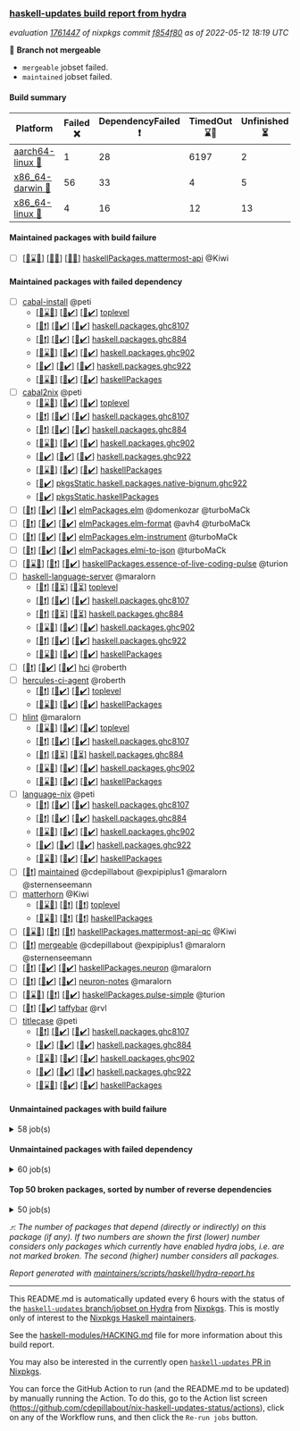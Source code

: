 ### [haskell-updates build report from hydra](https://hydra.nixos.org/jobset/nixpkgs/haskell-updates)
*evaluation [1761447](https://hydra.nixos.org/eval/1761447) of nixpkgs commit [f854f80](https://github.com/NixOS/nixpkgs/commits/f854f80bc7c2d28a18a85c27da0d973a920e40fd) as of 2022-05-12 18:19 UTC*

:red_circle: **Branch not mergeable**
  * `mergeable` jobset failed.
  * `maintained` jobset failed.

#### Build summary

 | Platform | Failed :x: | DependencyFailed :heavy_exclamation_mark: | TimedOut :hourglass::no_entry_sign: | Unfinished :hourglass_flowing_sand: | Success :heavy_check_mark: | 
 | --- | --- | --- | --- | --- | --- | 
 | [aarch64-linux :iphone:](https://hydra.nixos.org/eval/1761447?filter=.aarch64-linux) | 1 | 28 | 6197 | 2 | 73 | 
 | [x86_64-darwin :apple:](https://hydra.nixos.org/eval/1761447?filter=.x86_64-darwin) | 56 | 33 | 4 | 5 | 6128 | 
 | [x86_64-linux :penguin:](https://hydra.nixos.org/eval/1761447?filter=.x86_64-linux) | 4 | 16 | 12 | 13 | 6269 | 
#### Maintained packages with build failure
- [ ] [[:iphone::hourglass::no_entry_sign:]](https://hydra.nixos.org/build/176338154) [[:apple::x:]](https://hydra.nixos.org/build/176332888) [[:penguin::x:]](https://hydra.nixos.org/build/176332637) [haskellPackages.mattermost-api](https://hydra.nixos.org/eval/1761447?filter=haskellPackages.mattermost-api) @Kiwi
#### Maintained packages with failed dependency
- [ ] [cabal-install](https://hydra.nixos.org/eval/1761447?filter=cabal-install) @peti
  - [[:iphone::hourglass::no_entry_sign:]](https://hydra.nixos.org/build/176339320) [[:apple::heavy_check_mark:]](https://hydra.nixos.org/build/176336361) [[:penguin::heavy_check_mark:]](https://hydra.nixos.org/build/176337876) [toplevel](https://hydra.nixos.org/eval/1761447?filter=cabal-install)
  - [[:iphone::heavy_exclamation_mark:]](https://hydra.nixos.org/build/176347679) [[:apple::heavy_check_mark:]](https://hydra.nixos.org/build/176345673) [[:penguin::heavy_check_mark:]](https://hydra.nixos.org/build/176337904) [haskell.packages.ghc8107](https://hydra.nixos.org/eval/1761447?filter=haskell.packages.ghc8107.cabal-install)
  - [[:iphone::heavy_exclamation_mark:]](https://hydra.nixos.org/build/176464763) [[:apple::heavy_check_mark:]](https://hydra.nixos.org/build/176464796) [[:penguin::heavy_check_mark:]](https://hydra.nixos.org/build/176464754) [haskell.packages.ghc884](https://hydra.nixos.org/eval/1761447?filter=haskell.packages.ghc884.cabal-install)
  - [[:iphone::hourglass::no_entry_sign:]](https://hydra.nixos.org/build/176343765) [[:apple::heavy_check_mark:]](https://hydra.nixos.org/build/176345590) [[:penguin::heavy_check_mark:]](https://hydra.nixos.org/build/176347631) [haskell.packages.ghc902](https://hydra.nixos.org/eval/1761447?filter=haskell.packages.ghc902.cabal-install)
  - [[:iphone::heavy_check_mark:]](https://hydra.nixos.org/build/176345249) [[:apple::heavy_check_mark:]](https://hydra.nixos.org/build/176347023) [[:penguin::heavy_check_mark:]](https://hydra.nixos.org/build/176341914) [haskell.packages.ghc922](https://hydra.nixos.org/eval/1761447?filter=haskell.packages.ghc922.cabal-install)
  - [[:iphone::hourglass::no_entry_sign:]](https://hydra.nixos.org/build/176341809) [[:apple::heavy_check_mark:]](https://hydra.nixos.org/build/176335090) [[:penguin::heavy_check_mark:]](https://hydra.nixos.org/build/176348292) [haskellPackages](https://hydra.nixos.org/eval/1761447?filter=haskellPackages.cabal-install)
- [ ] [cabal2nix](https://hydra.nixos.org/eval/1761447?filter=cabal2nix) @peti
  - [[:iphone::hourglass::no_entry_sign:]](https://hydra.nixos.org/build/176338995) [[:apple::heavy_check_mark:]](https://hydra.nixos.org/build/176338620) [[:penguin::heavy_check_mark:]](https://hydra.nixos.org/build/176344414) [toplevel](https://hydra.nixos.org/eval/1761447?filter=cabal2nix)
  - [[:iphone::heavy_exclamation_mark:]](https://hydra.nixos.org/build/176330312) [[:apple::heavy_check_mark:]](https://hydra.nixos.org/build/176338728) [[:penguin::heavy_check_mark:]](https://hydra.nixos.org/build/176337600) [haskell.packages.ghc8107](https://hydra.nixos.org/eval/1761447?filter=haskell.packages.ghc8107.cabal2nix)
  - [[:iphone::heavy_exclamation_mark:]](https://hydra.nixos.org/build/176464751) [[:apple::heavy_check_mark:]](https://hydra.nixos.org/build/176464766) [[:penguin::heavy_check_mark:]](https://hydra.nixos.org/build/176464771) [haskell.packages.ghc884](https://hydra.nixos.org/eval/1761447?filter=haskell.packages.ghc884.cabal2nix)
  - [[:iphone::hourglass::no_entry_sign:]](https://hydra.nixos.org/build/176342820) [[:apple::heavy_check_mark:]](https://hydra.nixos.org/build/176348039) [[:penguin::heavy_check_mark:]](https://hydra.nixos.org/build/176346966) [haskell.packages.ghc902](https://hydra.nixos.org/eval/1761447?filter=haskell.packages.ghc902.cabal2nix)
  - [[:iphone::heavy_check_mark:]](https://hydra.nixos.org/build/176338584) [[:apple::heavy_check_mark:]](https://hydra.nixos.org/build/176343542) [[:penguin::heavy_check_mark:]](https://hydra.nixos.org/build/176330387) [haskell.packages.ghc922](https://hydra.nixos.org/eval/1761447?filter=haskell.packages.ghc922.cabal2nix)
  - [[:iphone::hourglass::no_entry_sign:]](https://hydra.nixos.org/build/176334283) [[:apple::heavy_check_mark:]](https://hydra.nixos.org/build/176337792) [[:penguin::heavy_check_mark:]](https://hydra.nixos.org/build/176344569) [haskellPackages](https://hydra.nixos.org/eval/1761447?filter=haskellPackages.cabal2nix)
  -   [[:penguin::heavy_check_mark:]](https://hydra.nixos.org/build/176345092) [pkgsStatic.haskell.packages.native-bignum.ghc922](https://hydra.nixos.org/eval/1761447?filter=pkgsStatic.haskell.packages.native-bignum.ghc922.cabal2nix)
  -   [[:penguin::heavy_check_mark:]](https://hydra.nixos.org/build/176331153) [pkgsStatic.haskellPackages](https://hydra.nixos.org/eval/1761447?filter=pkgsStatic.haskellPackages.cabal2nix)
- [ ] [[:iphone::heavy_exclamation_mark:]](https://hydra.nixos.org/build/176330483) [[:apple::heavy_check_mark:]](https://hydra.nixos.org/build/176343202) [[:penguin::heavy_check_mark:]](https://hydra.nixos.org/build/176337405) [elmPackages.elm](https://hydra.nixos.org/eval/1761447?filter=elmPackages.elm) @domenkozar @turboMaCk
- [ ] [[:iphone::heavy_exclamation_mark:]](https://hydra.nixos.org/build/176336785) [[:apple::heavy_check_mark:]](https://hydra.nixos.org/build/176338992) [[:penguin::heavy_check_mark:]](https://hydra.nixos.org/build/176330568) [elmPackages.elm-format](https://hydra.nixos.org/eval/1761447?filter=elmPackages.elm-format) @avh4 @turboMaCk
- [ ] [[:iphone::heavy_exclamation_mark:]](https://hydra.nixos.org/build/176336358) [[:apple::heavy_check_mark:]](https://hydra.nixos.org/build/176334990) [[:penguin::heavy_check_mark:]](https://hydra.nixos.org/build/176347661) [elmPackages.elm-instrument](https://hydra.nixos.org/eval/1761447?filter=elmPackages.elm-instrument) @turboMaCk
- [ ] [[:iphone::heavy_exclamation_mark:]](https://hydra.nixos.org/build/176345690) [[:apple::heavy_check_mark:]](https://hydra.nixos.org/build/176337503) [[:penguin::heavy_check_mark:]](https://hydra.nixos.org/build/176332330) [elmPackages.elmi-to-json](https://hydra.nixos.org/eval/1761447?filter=elmPackages.elmi-to-json) @turboMaCk
- [ ] [[:iphone::hourglass::no_entry_sign:]](https://hydra.nixos.org/build/176346186) [[:apple::heavy_exclamation_mark:]](https://hydra.nixos.org/build/176341577) [[:penguin::heavy_check_mark:]](https://hydra.nixos.org/build/176338688) [haskellPackages.essence-of-live-coding-pulse](https://hydra.nixos.org/eval/1761447?filter=haskellPackages.essence-of-live-coding-pulse) @turion
- [ ] [haskell-language-server](https://hydra.nixos.org/eval/1761447?filter=haskell-language-server) @maralorn
  - [[:iphone::heavy_exclamation_mark:]](https://hydra.nixos.org/build/176464768) [[:apple::hourglass_flowing_sand:]](https://hydra.nixos.org/build/176464773) [[:penguin::hourglass_flowing_sand:]](https://hydra.nixos.org/build/176464784) [toplevel](https://hydra.nixos.org/eval/1761447?filter=haskell-language-server)
  - [[:iphone::heavy_exclamation_mark:]](https://hydra.nixos.org/build/176331885) [[:apple::heavy_check_mark:]](https://hydra.nixos.org/build/176330771) [[:penguin::heavy_check_mark:]](https://hydra.nixos.org/build/176338426) [haskell.packages.ghc8107](https://hydra.nixos.org/eval/1761447?filter=haskell.packages.ghc8107.haskell-language-server)
  - [[:iphone::heavy_exclamation_mark:]](https://hydra.nixos.org/build/176464790) [[:apple::hourglass_flowing_sand:]](https://hydra.nixos.org/build/176464792) [[:penguin::hourglass_flowing_sand:]](https://hydra.nixos.org/build/176464779) [haskell.packages.ghc884](https://hydra.nixos.org/eval/1761447?filter=haskell.packages.ghc884.haskell-language-server)
  - [[:iphone::hourglass::no_entry_sign:]](https://hydra.nixos.org/build/176344964) [[:apple::heavy_check_mark:]](https://hydra.nixos.org/build/176340047) [[:penguin::heavy_check_mark:]](https://hydra.nixos.org/build/176348523) [haskell.packages.ghc902](https://hydra.nixos.org/eval/1761447?filter=haskell.packages.ghc902.haskell-language-server)
  - [[:iphone::heavy_exclamation_mark:]](https://hydra.nixos.org/build/176342013) [[:apple::heavy_check_mark:]](https://hydra.nixos.org/build/176333124) [[:penguin::heavy_check_mark:]](https://hydra.nixos.org/build/176343063) [haskell.packages.ghc922](https://hydra.nixos.org/eval/1761447?filter=haskell.packages.ghc922.haskell-language-server)
  - [[:iphone::hourglass::no_entry_sign:]](https://hydra.nixos.org/build/176336932) [[:apple::heavy_check_mark:]](https://hydra.nixos.org/build/176335485) [[:penguin::heavy_check_mark:]](https://hydra.nixos.org/build/176345039) [haskellPackages](https://hydra.nixos.org/eval/1761447?filter=haskellPackages.haskell-language-server)
- [ ] [[:iphone::heavy_exclamation_mark:]](https://hydra.nixos.org/build/176464765) [[:apple::heavy_check_mark:]](https://hydra.nixos.org/build/176330910) [[:penguin::heavy_check_mark:]](https://hydra.nixos.org/build/176464769) [hci](https://hydra.nixos.org/eval/1761447?filter=hci) @roberth
- [ ] [hercules-ci-agent](https://hydra.nixos.org/eval/1761447?filter=hercules-ci-agent) @roberth
  - [[:iphone::heavy_exclamation_mark:]](https://hydra.nixos.org/build/176464788) [[:apple::heavy_check_mark:]](https://hydra.nixos.org/build/176347173) [[:penguin::heavy_check_mark:]](https://hydra.nixos.org/build/176464749) [toplevel](https://hydra.nixos.org/eval/1761447?filter=hercules-ci-agent)
  - [[:iphone::hourglass::no_entry_sign:]](https://hydra.nixos.org/build/176346890) [[:apple::heavy_check_mark:]](https://hydra.nixos.org/build/176330275) [[:penguin::heavy_check_mark:]](https://hydra.nixos.org/build/176344509) [haskellPackages](https://hydra.nixos.org/eval/1761447?filter=haskellPackages.hercules-ci-agent)
- [ ] [hlint](https://hydra.nixos.org/eval/1761447?filter=hlint) @maralorn
  - [[:iphone::hourglass::no_entry_sign:]](https://hydra.nixos.org/build/176343562) [[:apple::heavy_check_mark:]](https://hydra.nixos.org/build/176337300) [[:penguin::heavy_check_mark:]](https://hydra.nixos.org/build/176339704) [toplevel](https://hydra.nixos.org/eval/1761447?filter=hlint)
  - [[:iphone::heavy_exclamation_mark:]](https://hydra.nixos.org/build/176332128) [[:apple::heavy_check_mark:]](https://hydra.nixos.org/build/176342399) [[:penguin::heavy_check_mark:]](https://hydra.nixos.org/build/176334206) [haskell.packages.ghc8107](https://hydra.nixos.org/eval/1761447?filter=haskell.packages.ghc8107.hlint)
  - [[:iphone::heavy_exclamation_mark:]](https://hydra.nixos.org/build/176464756) [[:apple::hourglass_flowing_sand:]](https://hydra.nixos.org/build/176464778) [[:penguin::hourglass_flowing_sand:]](https://hydra.nixos.org/build/176464759) [haskell.packages.ghc884](https://hydra.nixos.org/eval/1761447?filter=haskell.packages.ghc884.hlint)
  - [[:iphone::hourglass::no_entry_sign:]](https://hydra.nixos.org/build/176348404) [[:apple::heavy_check_mark:]](https://hydra.nixos.org/build/176335082) [[:penguin::heavy_check_mark:]](https://hydra.nixos.org/build/176343521) [haskell.packages.ghc902](https://hydra.nixos.org/eval/1761447?filter=haskell.packages.ghc902.hlint)
  - [[:iphone::hourglass::no_entry_sign:]](https://hydra.nixos.org/build/176336590) [[:apple::heavy_check_mark:]](https://hydra.nixos.org/build/176339816) [[:penguin::heavy_check_mark:]](https://hydra.nixos.org/build/176338609) [haskellPackages](https://hydra.nixos.org/eval/1761447?filter=haskellPackages.hlint)
- [ ] [language-nix](https://hydra.nixos.org/eval/1761447?filter=language-nix) @peti
  - [[:iphone::heavy_exclamation_mark:]](https://hydra.nixos.org/build/176347237) [[:apple::heavy_check_mark:]](https://hydra.nixos.org/build/176333372) [[:penguin::heavy_check_mark:]](https://hydra.nixos.org/build/176341262) [haskell.packages.ghc8107](https://hydra.nixos.org/eval/1761447?filter=haskell.packages.ghc8107.language-nix)
  - [[:iphone::heavy_exclamation_mark:]](https://hydra.nixos.org/build/176464799) [[:apple::heavy_check_mark:]](https://hydra.nixos.org/build/176464744) [[:penguin::heavy_check_mark:]](https://hydra.nixos.org/build/176464752) [haskell.packages.ghc884](https://hydra.nixos.org/eval/1761447?filter=haskell.packages.ghc884.language-nix)
  - [[:iphone::hourglass::no_entry_sign:]](https://hydra.nixos.org/build/176342758) [[:apple::heavy_check_mark:]](https://hydra.nixos.org/build/176332022) [[:penguin::heavy_check_mark:]](https://hydra.nixos.org/build/176337521) [haskell.packages.ghc902](https://hydra.nixos.org/eval/1761447?filter=haskell.packages.ghc902.language-nix)
  - [[:iphone::heavy_check_mark:]](https://hydra.nixos.org/build/176330672) [[:apple::heavy_check_mark:]](https://hydra.nixos.org/build/176344789) [[:penguin::heavy_check_mark:]](https://hydra.nixos.org/build/176347357) [haskell.packages.ghc922](https://hydra.nixos.org/eval/1761447?filter=haskell.packages.ghc922.language-nix)
  - [[:iphone::hourglass::no_entry_sign:]](https://hydra.nixos.org/build/176347551) [[:apple::heavy_check_mark:]](https://hydra.nixos.org/build/176337933) [[:penguin::heavy_check_mark:]](https://hydra.nixos.org/build/176347337) [haskellPackages](https://hydra.nixos.org/eval/1761447?filter=haskellPackages.language-nix)
- [ ] [[:penguin::heavy_exclamation_mark:]](https://hydra.nixos.org/build/176464787) [maintained](https://hydra.nixos.org/eval/1761447?filter=maintained) @cdepillabout @expipiplus1 @maralorn @sternenseemann
- [ ] [matterhorn](https://hydra.nixos.org/eval/1761447?filter=matterhorn) @Kiwi
  - [[:iphone::hourglass::no_entry_sign:]](https://hydra.nixos.org/build/176340840) [[:apple::heavy_exclamation_mark:]](https://hydra.nixos.org/build/176347410) [[:penguin::heavy_exclamation_mark:]](https://hydra.nixos.org/build/176332460) [toplevel](https://hydra.nixos.org/eval/1761447?filter=matterhorn)
  - [[:iphone::hourglass::no_entry_sign:]](https://hydra.nixos.org/build/176347586) [[:apple::heavy_exclamation_mark:]](https://hydra.nixos.org/build/176331063) [[:penguin::heavy_exclamation_mark:]](https://hydra.nixos.org/build/176336814) [haskellPackages](https://hydra.nixos.org/eval/1761447?filter=haskellPackages.matterhorn)
- [ ] [[:iphone::hourglass::no_entry_sign:]](https://hydra.nixos.org/build/176341316) [[:apple::heavy_exclamation_mark:]](https://hydra.nixos.org/build/176338398) [[:penguin::heavy_exclamation_mark:]](https://hydra.nixos.org/build/176346340) [haskellPackages.mattermost-api-qc](https://hydra.nixos.org/eval/1761447?filter=haskellPackages.mattermost-api-qc) @Kiwi
- [ ] [[:penguin::heavy_exclamation_mark:]](https://hydra.nixos.org/build/176464758) [mergeable](https://hydra.nixos.org/eval/1761447?filter=mergeable) @cdepillabout @expipiplus1 @maralorn @sternenseemann
- [ ] [[:iphone::heavy_exclamation_mark:]](https://hydra.nixos.org/build/176464755) [[:apple::heavy_check_mark:]](https://hydra.nixos.org/build/176464747) [[:penguin::heavy_check_mark:]](https://hydra.nixos.org/build/176464772) [haskellPackages.neuron](https://hydra.nixos.org/eval/1761447?filter=haskellPackages.neuron) @maralorn
- [ ] [[:iphone::heavy_exclamation_mark:]](https://hydra.nixos.org/build/176464748) [[:apple::heavy_check_mark:]](https://hydra.nixos.org/build/176464762) [[:penguin::heavy_check_mark:]](https://hydra.nixos.org/build/176464783) [neuron-notes](https://hydra.nixos.org/eval/1761447?filter=neuron-notes) @maralorn
- [ ] [[:iphone::hourglass::no_entry_sign:]](https://hydra.nixos.org/build/176331010) [[:apple::heavy_exclamation_mark:]](https://hydra.nixos.org/build/176347714) [[:penguin::heavy_check_mark:]](https://hydra.nixos.org/build/176348255) [haskellPackages.pulse-simple](https://hydra.nixos.org/eval/1761447?filter=haskellPackages.pulse-simple) @turion
- [ ] [[:iphone::heavy_exclamation_mark:]](https://hydra.nixos.org/build/176348552) [[:penguin::heavy_check_mark:]](https://hydra.nixos.org/build/176331790) [taffybar](https://hydra.nixos.org/eval/1761447?filter=taffybar) @rvl
- [ ] [titlecase](https://hydra.nixos.org/eval/1761447?filter=titlecase) @peti
  - [[:iphone::heavy_exclamation_mark:]](https://hydra.nixos.org/build/176338456) [[:apple::heavy_check_mark:]](https://hydra.nixos.org/build/176347176) [[:penguin::heavy_check_mark:]](https://hydra.nixos.org/build/176339773) [haskell.packages.ghc8107](https://hydra.nixos.org/eval/1761447?filter=haskell.packages.ghc8107.titlecase)
  - [[:iphone::heavy_check_mark:]](https://hydra.nixos.org/build/176336899) [[:apple::heavy_check_mark:]](https://hydra.nixos.org/build/176341387) [[:penguin::heavy_check_mark:]](https://hydra.nixos.org/build/176333593) [haskell.packages.ghc884](https://hydra.nixos.org/eval/1761447?filter=haskell.packages.ghc884.titlecase)
  - [[:iphone::hourglass::no_entry_sign:]](https://hydra.nixos.org/build/176347587) [[:apple::heavy_check_mark:]](https://hydra.nixos.org/build/176339189) [[:penguin::heavy_check_mark:]](https://hydra.nixos.org/build/176335665) [haskell.packages.ghc902](https://hydra.nixos.org/eval/1761447?filter=haskell.packages.ghc902.titlecase)
  - [[:iphone::heavy_check_mark:]](https://hydra.nixos.org/build/176336011) [[:apple::heavy_check_mark:]](https://hydra.nixos.org/build/176330591) [[:penguin::heavy_check_mark:]](https://hydra.nixos.org/build/176331935) [haskell.packages.ghc922](https://hydra.nixos.org/eval/1761447?filter=haskell.packages.ghc922.titlecase)
  - [[:iphone::hourglass::no_entry_sign:]](https://hydra.nixos.org/build/176345975) [[:apple::heavy_check_mark:]](https://hydra.nixos.org/build/176344888) [[:penguin::heavy_check_mark:]](https://hydra.nixos.org/build/176336556) [haskellPackages](https://hydra.nixos.org/eval/1761447?filter=haskellPackages.titlecase)
#### Unmaintained packages with build failure
<details><summary>58 job(s) </summary>

- [ ] [[:iphone::hourglass::no_entry_sign:]](https://hydra.nixos.org/build/176330774) [[:apple::x:]](https://hydra.nixos.org/build/176336159) [[:penguin::heavy_check_mark:]](https://hydra.nixos.org/build/176338235) [haskellPackages.di-core](https://hydra.nixos.org/eval/1761447?filter=haskellPackages.di-core)  :arrow_heading_up: 8 | 11
- [ ] [[:iphone::hourglass::no_entry_sign:]](https://hydra.nixos.org/build/176342291) [[:apple::x:]](https://hydra.nixos.org/build/176340114) [[:penguin::heavy_check_mark:]](https://hydra.nixos.org/build/176339691) [haskellPackages.free-vector-spaces](https://hydra.nixos.org/eval/1761447?filter=haskellPackages.free-vector-spaces)  :arrow_heading_up: 1 | 7
- [ ] [[:iphone::hourglass::no_entry_sign:]](https://hydra.nixos.org/build/176330296) [[:apple::heavy_check_mark:]](https://hydra.nixos.org/build/176343548) [[:penguin::x:]](https://hydra.nixos.org/build/176336948) [haskellPackages.invertible](https://hydra.nixos.org/eval/1761447?filter=haskellPackages.invertible)  :arrow_heading_up: 1 | 5
- [ ] [[:iphone::hourglass::no_entry_sign:]](https://hydra.nixos.org/build/176344890) [[:apple::x:]](https://hydra.nixos.org/build/176348741) [[:penguin::heavy_check_mark:]](https://hydra.nixos.org/build/176333564) [haskellPackages.easytensor](https://hydra.nixos.org/eval/1761447?filter=haskellPackages.easytensor)  :arrow_heading_up: 1 | 1
- [ ] [[:iphone::hourglass::no_entry_sign:]](https://hydra.nixos.org/build/176338566) [[:apple::x:]](https://hydra.nixos.org/build/176333846) [[:penguin::heavy_check_mark:]](https://hydra.nixos.org/build/176338889) [haskellPackages.grab](https://hydra.nixos.org/eval/1761447?filter=haskellPackages.grab)  :arrow_heading_up: 1 | 1
- [ ] [[:iphone::hourglass::no_entry_sign:]](https://hydra.nixos.org/build/176330171) [[:apple::heavy_check_mark:]](https://hydra.nixos.org/build/176341192) [[:penguin::x:]](https://hydra.nixos.org/build/176338885) [haskellPackages.kazura-queue](https://hydra.nixos.org/eval/1761447?filter=haskellPackages.kazura-queue)  :arrow_heading_up: 1 | 1
- [ ] [[:iphone::hourglass::no_entry_sign:]](https://hydra.nixos.org/build/176347733) [[:apple::x:]](https://hydra.nixos.org/build/176331111) [[:penguin::heavy_check_mark:]](https://hydra.nixos.org/build/176333701) [haskellPackages.keep-alive](https://hydra.nixos.org/eval/1761447?filter=haskellPackages.keep-alive)  :arrow_heading_up: 1 | 1
- [ ] [[:iphone::hourglass::no_entry_sign:]](https://hydra.nixos.org/build/176344289) [[:apple::x:]](https://hydra.nixos.org/build/176342532) [[:penguin::heavy_check_mark:]](https://hydra.nixos.org/build/176330750) [haskellPackages.postgresql-syntax](https://hydra.nixos.org/eval/1761447?filter=haskellPackages.postgresql-syntax)  :arrow_heading_up: 1 | 1
- [ ] [[:iphone::hourglass::no_entry_sign:]](https://hydra.nixos.org/build/176346122) [[:apple::x:]](https://hydra.nixos.org/build/176347913) [[:penguin::heavy_check_mark:]](https://hydra.nixos.org/build/176346030) [haskellPackages.zip](https://hydra.nixos.org/eval/1761447?filter=haskellPackages.zip)  :arrow_heading_up: 0 | 5
- [ ] [[:iphone::hourglass::no_entry_sign:]](https://hydra.nixos.org/build/176337930) [[:apple::x:]](https://hydra.nixos.org/build/176334979) [[:penguin::heavy_check_mark:]](https://hydra.nixos.org/build/176332151) [haskellPackages.PyF](https://hydra.nixos.org/eval/1761447?filter=haskellPackages.PyF)  :arrow_heading_up: 0 | 4
- [ ] [[:iphone::hourglass::no_entry_sign:]](https://hydra.nixos.org/build/176346341) [[:apple::x:]](https://hydra.nixos.org/build/176337638) [[:penguin::heavy_check_mark:]](https://hydra.nixos.org/build/176344418) [haskellPackages.hmidi](https://hydra.nixos.org/eval/1761447?filter=haskellPackages.hmidi)  :arrow_heading_up: 0 | 4
- [ ] [[:iphone::hourglass::no_entry_sign:]](https://hydra.nixos.org/build/176332834) [[:apple::x:]](https://hydra.nixos.org/build/176340336) [[:penguin::heavy_check_mark:]](https://hydra.nixos.org/build/176340177) [haskellPackages.posix-socket](https://hydra.nixos.org/eval/1761447?filter=haskellPackages.posix-socket)  :arrow_heading_up: 0 | 2
- [ ] [[:iphone::hourglass::no_entry_sign:]](https://hydra.nixos.org/build/176330938) [[:apple::x:]](https://hydra.nixos.org/build/176347175) [[:penguin::heavy_check_mark:]](https://hydra.nixos.org/build/176336603) [haskellPackages.gi-gdkx11](https://hydra.nixos.org/eval/1761447?filter=haskellPackages.gi-gdkx11)  :arrow_heading_up: 0 | 1
- [ ] [[:iphone::hourglass::no_entry_sign:]](https://hydra.nixos.org/build/176339302) [[:apple::x:]](https://hydra.nixos.org/build/176345268) [[:penguin::heavy_check_mark:]](https://hydra.nixos.org/build/176341023) [haskellPackages.hamid](https://hydra.nixos.org/eval/1761447?filter=haskellPackages.hamid)  :arrow_heading_up: 0 | 1
- [ ] [[:iphone::hourglass::no_entry_sign:]](https://hydra.nixos.org/build/176340032) [[:apple::x:]](https://hydra.nixos.org/build/176333290) [[:penguin::heavy_check_mark:]](https://hydra.nixos.org/build/176348580) [haskellPackages.hmatrix-morpheus](https://hydra.nixos.org/eval/1761447?filter=haskellPackages.hmatrix-morpheus)  :arrow_heading_up: 0 | 1
- [ ] [[:iphone::hourglass::no_entry_sign:]](https://hydra.nixos.org/build/176331526) [[:apple::x:]](https://hydra.nixos.org/build/176338473) [[:penguin::heavy_check_mark:]](https://hydra.nixos.org/build/176334343) [haskellPackages.huckleberry](https://hydra.nixos.org/eval/1761447?filter=haskellPackages.huckleberry)  :arrow_heading_up: 0 | 1
- [ ] [[:iphone::hourglass::no_entry_sign:]](https://hydra.nixos.org/build/176346325) [[:apple::x:]](https://hydra.nixos.org/build/176346937) [[:penguin::heavy_check_mark:]](https://hydra.nixos.org/build/176344667) [haskellPackages.openal-ffi](https://hydra.nixos.org/eval/1761447?filter=haskellPackages.openal-ffi)  :arrow_heading_up: 0 | 1
- [ ] [[:iphone::hourglass::no_entry_sign:]](https://hydra.nixos.org/build/176338184) [[:apple::x:]](https://hydra.nixos.org/build/176340286) [[:penguin::heavy_check_mark:]](https://hydra.nixos.org/build/176344753) [haskellPackages.select](https://hydra.nixos.org/eval/1761447?filter=haskellPackages.select)  :arrow_heading_up: 0 | 1
- [ ] [[:iphone::hourglass::no_entry_sign:]](https://hydra.nixos.org/build/176341842) [[:apple::x:]](https://hydra.nixos.org/build/176333495) [[:penguin::heavy_check_mark:]](https://hydra.nixos.org/build/176335523) [haskellPackages.sysinfo](https://hydra.nixos.org/eval/1761447?filter=haskellPackages.sysinfo)  :arrow_heading_up: 0 | 1
- [ ] [[:iphone::hourglass::no_entry_sign:]](https://hydra.nixos.org/build/176342381) [[:apple::x:]](https://hydra.nixos.org/build/176341508) [[:penguin::heavy_check_mark:]](https://hydra.nixos.org/build/176347263) [haskellPackages.FractalArt](https://hydra.nixos.org/eval/1761447?filter=haskellPackages.FractalArt) 
- [ ] [[:iphone::hourglass::no_entry_sign:]](https://hydra.nixos.org/build/176347303) [[:apple::x:]](https://hydra.nixos.org/build/176334551) [[:penguin::hourglass::no_entry_sign:]](https://hydra.nixos.org/build/176339119) [haskellPackages.bindings-common](https://hydra.nixos.org/eval/1761447?filter=haskellPackages.bindings-common) 
- [ ] [[:iphone::hourglass::no_entry_sign:]](https://hydra.nixos.org/build/176341973) [[:apple::x:]](https://hydra.nixos.org/build/176333812) [[:penguin::heavy_check_mark:]](https://hydra.nixos.org/build/176346814) [haskellPackages.chiphunk](https://hydra.nixos.org/eval/1761447?filter=haskellPackages.chiphunk) 
- [ ] [[:iphone::hourglass::no_entry_sign:]](https://hydra.nixos.org/build/176331520) [[:apple::x:]](https://hydra.nixos.org/build/176337597) [[:penguin::heavy_check_mark:]](https://hydra.nixos.org/build/176337305) [haskellPackages.diskhash](https://hydra.nixos.org/eval/1761447?filter=haskellPackages.diskhash) 
- [ ] [[:iphone::hourglass::no_entry_sign:]](https://hydra.nixos.org/build/176341967) [[:apple::x:]](https://hydra.nixos.org/build/176347698) [[:penguin::heavy_check_mark:]](https://hydra.nixos.org/build/176344188) [haskellPackages.epub-tools](https://hydra.nixos.org/eval/1761447?filter=haskellPackages.epub-tools) 
- [ ] [[:iphone::hourglass::no_entry_sign:]](https://hydra.nixos.org/build/176344993) [[:apple::x:]](https://hydra.nixos.org/build/176345873) [[:penguin::heavy_check_mark:]](https://hydra.nixos.org/build/176333987) [haskellPackages.fudgets](https://hydra.nixos.org/eval/1761447?filter=haskellPackages.fudgets) 
- [ ] [[:iphone::hourglass::no_entry_sign:]](https://hydra.nixos.org/build/176329749) [[:apple::x:]](https://hydra.nixos.org/build/176334468) [[:penguin::heavy_check_mark:]](https://hydra.nixos.org/build/176341905) [haskellPackages.gerrit](https://hydra.nixos.org/eval/1761447?filter=haskellPackages.gerrit) 
- [ ] [[:iphone::hourglass::no_entry_sign:]](https://hydra.nixos.org/build/176336234) [[:apple::x:]](https://hydra.nixos.org/build/176344396) [[:penguin::heavy_check_mark:]](https://hydra.nixos.org/build/176343033) [haskellPackages.ghc-gc-hook](https://hydra.nixos.org/eval/1761447?filter=haskellPackages.ghc-gc-hook) 
- [ ] [[:apple::x:]](https://hydra.nixos.org/build/176336664) [haskellPackages.gi-gtkosxapplication](https://hydra.nixos.org/eval/1761447?filter=haskellPackages.gi-gtkosxapplication) 
- [ ] [[:apple::x:]](https://hydra.nixos.org/build/176346874) [haskellPackages.gtk-mac-integration](https://hydra.nixos.org/eval/1761447?filter=haskellPackages.gtk-mac-integration) 
- [ ] [[:iphone::hourglass::no_entry_sign:]](https://hydra.nixos.org/build/176340717) [[:apple::x:]](https://hydra.nixos.org/build/176334425) [[:penguin::heavy_check_mark:]](https://hydra.nixos.org/build/176344446) [haskellPackages.gtk-traymanager](https://hydra.nixos.org/eval/1761447?filter=haskellPackages.gtk-traymanager) 
- [ ] [[:apple::x:]](https://hydra.nixos.org/build/176330084) [haskellPackages.gtk3-mac-integration](https://hydra.nixos.org/eval/1761447?filter=haskellPackages.gtk3-mac-integration) 
- [ ] [[:iphone::hourglass::no_entry_sign:]](https://hydra.nixos.org/build/176337728) [[:apple::x:]](https://hydra.nixos.org/build/176345789) [[:penguin::heavy_check_mark:]](https://hydra.nixos.org/build/176332039) [haskellPackages.hid](https://hydra.nixos.org/eval/1761447?filter=haskellPackages.hid) 
- [ ] [[:iphone::hourglass::no_entry_sign:]](https://hydra.nixos.org/build/176341980) [[:apple::x:]](https://hydra.nixos.org/build/176331213) [[:penguin::heavy_check_mark:]](https://hydra.nixos.org/build/176332932) [haskellPackages.hinotify-conduit](https://hydra.nixos.org/eval/1761447?filter=haskellPackages.hinotify-conduit) 
- [ ] [[:iphone::hourglass::no_entry_sign:]](https://hydra.nixos.org/build/176346841) [[:apple::x:]](https://hydra.nixos.org/build/176329730) [[:penguin::heavy_check_mark:]](https://hydra.nixos.org/build/176335204) [haskellPackages.hssh](https://hydra.nixos.org/eval/1761447?filter=haskellPackages.hssh) 
- [ ] [[:iphone::hourglass::no_entry_sign:]](https://hydra.nixos.org/build/176338675) [[:apple::x:]](https://hydra.nixos.org/build/176345353) [[:penguin::heavy_check_mark:]](https://hydra.nixos.org/build/176346249) [haskellPackages.hsshellscript](https://hydra.nixos.org/eval/1761447?filter=haskellPackages.hsshellscript) 
- [ ] [[:iphone::hourglass::no_entry_sign:]](https://hydra.nixos.org/build/176334229) [[:apple::x:]](https://hydra.nixos.org/build/176346509) [[:penguin::heavy_check_mark:]](https://hydra.nixos.org/build/176343443) [haskellPackages.hssourceinfo](https://hydra.nixos.org/eval/1761447?filter=haskellPackages.hssourceinfo) 
- [ ] [[:iphone::hourglass::no_entry_sign:]](https://hydra.nixos.org/build/176342150) [[:apple::x:]](https://hydra.nixos.org/build/176346933) [[:penguin::heavy_check_mark:]](https://hydra.nixos.org/build/176347690) [haskellPackages.ipcvar](https://hydra.nixos.org/eval/1761447?filter=haskellPackages.ipcvar) 
- [ ] [[:apple::x:]](https://hydra.nixos.org/build/176330329) [haskellPackages.kqueue](https://hydra.nixos.org/eval/1761447?filter=haskellPackages.kqueue) 
- [ ] [[:iphone::hourglass::no_entry_sign:]](https://hydra.nixos.org/build/176336199) [[:apple::x:]](https://hydra.nixos.org/build/176338953) [[:penguin::heavy_check_mark:]](https://hydra.nixos.org/build/176344672) [haskellPackages.linux-framebuffer](https://hydra.nixos.org/eval/1761447?filter=haskellPackages.linux-framebuffer) 
- [ ] [[:iphone::hourglass::no_entry_sign:]](https://hydra.nixos.org/build/176347450) [[:apple::x:]](https://hydra.nixos.org/build/176339087) [[:penguin::x:]](https://hydra.nixos.org/build/176342731) [haskellPackages.lucid2](https://hydra.nixos.org/eval/1761447?filter=haskellPackages.lucid2) 
- [ ] [[:iphone::hourglass::no_entry_sign:]](https://hydra.nixos.org/build/176347717) [[:apple::x:]](https://hydra.nixos.org/build/176343109) [[:penguin::heavy_check_mark:]](https://hydra.nixos.org/build/176334726) [haskellPackages.mediawiki2latex](https://hydra.nixos.org/eval/1761447?filter=haskellPackages.mediawiki2latex) 
- [ ] [[:iphone::hourglass::no_entry_sign:]](https://hydra.nixos.org/build/176337570) [[:apple::x:]](https://hydra.nixos.org/build/176334323) [[:penguin::heavy_check_mark:]](https://hydra.nixos.org/build/176336820) [haskellPackages.mercury-api](https://hydra.nixos.org/eval/1761447?filter=haskellPackages.mercury-api) 
- [ ] [[:iphone::hourglass::no_entry_sign:]](https://hydra.nixos.org/build/176331626) [[:apple::x:]](https://hydra.nixos.org/build/176329940) [[:penguin::heavy_check_mark:]](https://hydra.nixos.org/build/176332079) [haskellPackages.nano-cryptr](https://hydra.nixos.org/eval/1761447?filter=haskellPackages.nano-cryptr) 
- [ ] [[:iphone::hourglass::no_entry_sign:]](https://hydra.nixos.org/build/176347538) [[:apple::x:]](https://hydra.nixos.org/build/176330020) [[:penguin::heavy_check_mark:]](https://hydra.nixos.org/build/176332756) [haskellPackages.persistent-pagination](https://hydra.nixos.org/eval/1761447?filter=haskellPackages.persistent-pagination) 
- [ ] [[:iphone::hourglass::no_entry_sign:]](https://hydra.nixos.org/build/176334675) [[:apple::x:]](https://hydra.nixos.org/build/176334511) [[:penguin::heavy_check_mark:]](https://hydra.nixos.org/build/176347509) [haskellPackages.phatsort](https://hydra.nixos.org/eval/1761447?filter=haskellPackages.phatsort) 
- [ ] [[:iphone::hourglass::no_entry_sign:]](https://hydra.nixos.org/build/176334647) [[:apple::x:]](https://hydra.nixos.org/build/176335291) [[:penguin::heavy_check_mark:]](https://hydra.nixos.org/build/176335759) [haskellPackages.ping-wrapper](https://hydra.nixos.org/eval/1761447?filter=haskellPackages.ping-wrapper) 
- [ ] [[:iphone::hourglass::no_entry_sign:]](https://hydra.nixos.org/build/176338454) [[:apple::x:]](https://hydra.nixos.org/build/176334969) [[:penguin::heavy_check_mark:]](https://hydra.nixos.org/build/176338849) [haskellPackages.posix-timer](https://hydra.nixos.org/eval/1761447?filter=haskellPackages.posix-timer) 
- [ ] [[:iphone::hourglass::no_entry_sign:]](https://hydra.nixos.org/build/176343906) [[:apple::x:]](https://hydra.nixos.org/build/176345613) [[:penguin::heavy_check_mark:]](https://hydra.nixos.org/build/176338626) [haskellPackages.pthread](https://hydra.nixos.org/eval/1761447?filter=haskellPackages.pthread) 
- [ ] [[:iphone::x:]](https://hydra.nixos.org/build/176331229) [[:apple::heavy_check_mark:]](https://hydra.nixos.org/build/176347897) [[:penguin::heavy_check_mark:]](https://hydra.nixos.org/build/176333257) [haskellPackages.risc386](https://hydra.nixos.org/eval/1761447?filter=haskellPackages.risc386) 
- [ ] [[:iphone::hourglass::no_entry_sign:]](https://hydra.nixos.org/build/176337065) [[:apple::x:]](https://hydra.nixos.org/build/176337121) [[:penguin::heavy_check_mark:]](https://hydra.nixos.org/build/176330726) [haskellPackages.sfml-audio](https://hydra.nixos.org/eval/1761447?filter=haskellPackages.sfml-audio) 
- [ ] [[:iphone::hourglass::no_entry_sign:]](https://hydra.nixos.org/build/176336350) [[:apple::x:]](https://hydra.nixos.org/build/176346129) [[:penguin::heavy_check_mark:]](https://hydra.nixos.org/build/176336990) [haskellPackages.shared-memory](https://hydra.nixos.org/eval/1761447?filter=haskellPackages.shared-memory) 
- [ ] [[:iphone::hourglass::no_entry_sign:]](https://hydra.nixos.org/build/176347026) [[:apple::x:]](https://hydra.nixos.org/build/176339825) [[:penguin::heavy_check_mark:]](https://hydra.nixos.org/build/176334336) [haskellPackages.skews](https://hydra.nixos.org/eval/1761447?filter=haskellPackages.skews) 
- [ ] [[:iphone::hourglass::no_entry_sign:]](https://hydra.nixos.org/build/176342609) [[:apple::x:]](https://hydra.nixos.org/build/176330308) [[:penguin::heavy_check_mark:]](https://hydra.nixos.org/build/176337018) [haskellPackages.slugify](https://hydra.nixos.org/eval/1761447?filter=haskellPackages.slugify) 
- [ ] [[:iphone::hourglass::no_entry_sign:]](https://hydra.nixos.org/build/176337742) [[:apple::x:]](https://hydra.nixos.org/build/176333285) [[:penguin::heavy_check_mark:]](https://hydra.nixos.org/build/176342097) [haskellPackages.tailfile-hinotify](https://hydra.nixos.org/eval/1761447?filter=haskellPackages.tailfile-hinotify) 
- [ ] [[:iphone::hourglass::no_entry_sign:]](https://hydra.nixos.org/build/176337886) [[:apple::x:]](https://hydra.nixos.org/build/176347804) [[:penguin::heavy_check_mark:]](https://hydra.nixos.org/build/176340435) [haskellPackages.xmonad-utils](https://hydra.nixos.org/eval/1761447?filter=haskellPackages.xmonad-utils) 
- [ ] [[:iphone::hourglass::no_entry_sign:]](https://hydra.nixos.org/build/176336504) [[:apple::x:]](https://hydra.nixos.org/build/176343101) [[:penguin::heavy_check_mark:]](https://hydra.nixos.org/build/176332710) [haskellPackages.yoga](https://hydra.nixos.org/eval/1761447?filter=haskellPackages.yoga) 
- [ ] [[:iphone::hourglass::no_entry_sign:]](https://hydra.nixos.org/build/176332978) [[:apple::x:]](https://hydra.nixos.org/build/176336523) [[:penguin::heavy_check_mark:]](https://hydra.nixos.org/build/176340266) [haskellPackages.zot](https://hydra.nixos.org/eval/1761447?filter=haskellPackages.zot) 
- [ ] [[:iphone::hourglass::no_entry_sign:]](https://hydra.nixos.org/build/176348655) [[:apple::x:]](https://hydra.nixos.org/build/176348163) [[:penguin::heavy_check_mark:]](https://hydra.nixos.org/build/176347600) [haskellPackages.zxcvbn-c](https://hydra.nixos.org/eval/1761447?filter=haskellPackages.zxcvbn-c) 
</details>

#### Unmaintained packages with failed dependency
<details><summary>60 job(s) </summary>

- [ ] [ghc-lib-parser-ex](https://hydra.nixos.org/eval/1761447?filter=ghc-lib-parser-ex)  :arrow_heading_up: 21 | 37
  - [[:iphone::heavy_exclamation_mark:]](https://hydra.nixos.org/build/176333412) [[:apple::heavy_check_mark:]](https://hydra.nixos.org/build/176329702) [[:penguin::heavy_check_mark:]](https://hydra.nixos.org/build/176331634) [haskell.packages.ghc8107](https://hydra.nixos.org/eval/1761447?filter=haskell.packages.ghc8107.ghc-lib-parser-ex)
  - [[:iphone::heavy_exclamation_mark:]](https://hydra.nixos.org/build/176464739) [[:apple::hourglass_flowing_sand:]](https://hydra.nixos.org/build/176464750) [[:penguin::hourglass_flowing_sand:]](https://hydra.nixos.org/build/176464742) [haskell.packages.ghc884](https://hydra.nixos.org/eval/1761447?filter=haskell.packages.ghc884.ghc-lib-parser-ex)
  - [[:iphone::hourglass::no_entry_sign:]](https://hydra.nixos.org/build/176346951) [[:apple::heavy_check_mark:]](https://hydra.nixos.org/build/176338052) [[:penguin::heavy_check_mark:]](https://hydra.nixos.org/build/176331536) [haskell.packages.ghc902](https://hydra.nixos.org/eval/1761447?filter=haskell.packages.ghc902.ghc-lib-parser-ex)
  - [[:iphone::hourglass::no_entry_sign:]](https://hydra.nixos.org/build/176345462) [[:apple::heavy_check_mark:]](https://hydra.nixos.org/build/176332647) [[:penguin::heavy_check_mark:]](https://hydra.nixos.org/build/176345203) [haskellPackages](https://hydra.nixos.org/eval/1761447?filter=haskellPackages.ghc-lib-parser-ex)
- [ ] [[:iphone::hourglass::no_entry_sign:]](https://hydra.nixos.org/build/176337273) [[:apple::heavy_exclamation_mark:]](https://hydra.nixos.org/build/176348134) [[:penguin::heavy_check_mark:]](https://hydra.nixos.org/build/176334302) [haskellPackages.di-handle](https://hydra.nixos.org/eval/1761447?filter=haskellPackages.di-handle)  :arrow_heading_up: 6 | 9
- [ ] [[:iphone::hourglass::no_entry_sign:]](https://hydra.nixos.org/build/176334834) [[:apple::heavy_exclamation_mark:]](https://hydra.nixos.org/build/176342689) [[:penguin::heavy_check_mark:]](https://hydra.nixos.org/build/176340933) [haskellPackages.di-monad](https://hydra.nixos.org/eval/1761447?filter=haskellPackages.di-monad)  :arrow_heading_up: 6 | 9
- [ ] [[:iphone::hourglass::no_entry_sign:]](https://hydra.nixos.org/build/176341705) [[:apple::heavy_exclamation_mark:]](https://hydra.nixos.org/build/176337575) [[:penguin::heavy_check_mark:]](https://hydra.nixos.org/build/176346885) [haskellPackages.di-df1](https://hydra.nixos.org/eval/1761447?filter=haskellPackages.di-df1)  :arrow_heading_up: 5 | 8
- [ ] [[:iphone::heavy_exclamation_mark:]](https://hydra.nixos.org/build/176464741) [[:penguin::hourglass_flowing_sand:]](https://hydra.nixos.org/build/176464740) [haskellPackages.gi-javascriptcore](https://hydra.nixos.org/eval/1761447?filter=haskellPackages.gi-javascriptcore)  :arrow_heading_up: 4 | 18
- [ ] [[:iphone::heavy_exclamation_mark:]](https://hydra.nixos.org/build/176464775) [[:penguin::hourglass_flowing_sand:]](https://hydra.nixos.org/build/176464770) [haskellPackages.gi-webkit2](https://hydra.nixos.org/eval/1761447?filter=haskellPackages.gi-webkit2)  :arrow_heading_up: 2 | 14
- [ ] [[:iphone::heavy_exclamation_mark:]](https://hydra.nixos.org/build/176464753) [[:penguin::hourglass_flowing_sand:]](https://hydra.nixos.org/build/176464746) [haskellPackages.webkit2gtk3-javascriptcore](https://hydra.nixos.org/eval/1761447?filter=haskellPackages.webkit2gtk3-javascriptcore)  :arrow_heading_up: 2 | 12
- [ ] [[:iphone::heavy_exclamation_mark:]](https://hydra.nixos.org/build/176464795) [[:penguin::hourglass_flowing_sand:]](https://hydra.nixos.org/build/176464780) [haskellPackages.jsaddle-webkit2gtk](https://hydra.nixos.org/eval/1761447?filter=haskellPackages.jsaddle-webkit2gtk)  :arrow_heading_up: 1 | 11
- [ ] [[:iphone::hourglass::no_entry_sign:]](https://hydra.nixos.org/build/176335022) [[:apple::heavy_exclamation_mark:]](https://hydra.nixos.org/build/176339136) [[:penguin::heavy_check_mark:]](https://hydra.nixos.org/build/176331997) [haskellPackages.di-polysemy](https://hydra.nixos.org/eval/1761447?filter=haskellPackages.di-polysemy)  :arrow_heading_up: 1 | 4
- [ ] [hoogle](https://hydra.nixos.org/eval/1761447?filter=hoogle)  :arrow_heading_up: 1 | 2
  - [[:iphone::heavy_exclamation_mark:]](https://hydra.nixos.org/build/176337463) [[:apple::heavy_check_mark:]](https://hydra.nixos.org/build/176347915) [[:penguin::heavy_check_mark:]](https://hydra.nixos.org/build/176331586) [haskell.packages.ghc8107](https://hydra.nixos.org/eval/1761447?filter=haskell.packages.ghc8107.hoogle)
  - [[:iphone::heavy_exclamation_mark:]](https://hydra.nixos.org/build/176464798) [[:apple::heavy_check_mark:]](https://hydra.nixos.org/build/176464764) [[:penguin::heavy_check_mark:]](https://hydra.nixos.org/build/176464745) [haskell.packages.ghc884](https://hydra.nixos.org/eval/1761447?filter=haskell.packages.ghc884.hoogle)
  - [[:iphone::hourglass::no_entry_sign:]](https://hydra.nixos.org/build/176342245) [[:apple::heavy_check_mark:]](https://hydra.nixos.org/build/176340339) [[:penguin::heavy_check_mark:]](https://hydra.nixos.org/build/176343190) [haskell.packages.ghc902](https://hydra.nixos.org/eval/1761447?filter=haskell.packages.ghc902.hoogle)
  - [[:iphone::heavy_exclamation_mark:]](https://hydra.nixos.org/build/176330856) [[:apple::heavy_check_mark:]](https://hydra.nixos.org/build/176345185) [[:penguin::heavy_check_mark:]](https://hydra.nixos.org/build/176339915) [haskell.packages.ghc922](https://hydra.nixos.org/eval/1761447?filter=haskell.packages.ghc922.hoogle)
  - [[:iphone::hourglass::no_entry_sign:]](https://hydra.nixos.org/build/176335502) [[:apple::heavy_check_mark:]](https://hydra.nixos.org/build/176339420) [[:penguin::heavy_check_mark:]](https://hydra.nixos.org/build/176335559) [haskellPackages](https://hydra.nixos.org/eval/1761447?filter=haskellPackages.hoogle)
- [ ] [[:iphone::heavy_exclamation_mark:]](https://hydra.nixos.org/build/176464782) [[:penguin::hourglass_flowing_sand:]](https://hydra.nixos.org/build/176464760) [haskellPackages.hbro](https://hydra.nixos.org/eval/1761447?filter=haskellPackages.hbro)  :arrow_heading_up: 1 | 1
- [ ] [[:iphone::hourglass::no_entry_sign:]](https://hydra.nixos.org/build/176344254) [[:apple::heavy_exclamation_mark:]](https://hydra.nixos.org/build/176330487) [[:penguin::heavy_check_mark:]](https://hydra.nixos.org/build/176342909) [haskellPackages.moto](https://hydra.nixos.org/eval/1761447?filter=haskellPackages.moto)  :arrow_heading_up: 1 | 1
- [ ] [[:iphone::hourglass::no_entry_sign:]](https://hydra.nixos.org/build/176329967) [[:apple::heavy_exclamation_mark:]](https://hydra.nixos.org/build/176338927) [[:penguin::heavy_check_mark:]](https://hydra.nixos.org/build/176343872) [haskellPackages.wss-client](https://hydra.nixos.org/eval/1761447?filter=haskellPackages.wss-client)  :arrow_heading_up: 1 | 1
- [ ] [[:iphone::hourglass::no_entry_sign:]](https://hydra.nixos.org/build/176336118) [[:apple::heavy_exclamation_mark:]](https://hydra.nixos.org/build/176347160) [[:penguin::heavy_check_mark:]](https://hydra.nixos.org/build/176340942) [haskellPackages.di](https://hydra.nixos.org/eval/1761447?filter=haskellPackages.di)  :arrow_heading_up: 0 | 2
- [ ] [[:iphone::hourglass::no_entry_sign:]](https://hydra.nixos.org/build/176331204) [[:apple::heavy_exclamation_mark:]](https://hydra.nixos.org/build/176342579) [[:penguin::heavy_check_mark:]](https://hydra.nixos.org/build/176348262) [haskellPackages.dde](https://hydra.nixos.org/eval/1761447?filter=haskellPackages.dde)  :arrow_heading_up: 0 | 1
- [ ] [[:iphone::hourglass::no_entry_sign:]](https://hydra.nixos.org/build/176347180) [[:apple::heavy_check_mark:]](https://hydra.nixos.org/build/176335528) [[:penguin::heavy_exclamation_mark:]](https://hydra.nixos.org/build/176339848) [haskellPackages.invertible-hxt](https://hydra.nixos.org/eval/1761447?filter=haskellPackages.invertible-hxt)  :arrow_heading_up: 0 | 1
- [ ] [[:iphone::hourglass::no_entry_sign:]](https://hydra.nixos.org/build/176332077) [[:apple::heavy_exclamation_mark:]](https://hydra.nixos.org/build/176348650) [[:penguin::heavy_check_mark:]](https://hydra.nixos.org/build/176334952) [haskellPackages.pulseaudio](https://hydra.nixos.org/eval/1761447?filter=haskellPackages.pulseaudio)  :arrow_heading_up: 0 | 1
- [ ] [[:iphone::hourglass::no_entry_sign:]](https://hydra.nixos.org/build/176343639) [[:apple::heavy_exclamation_mark:]](https://hydra.nixos.org/build/176343662) [[:penguin::heavy_exclamation_mark:]](https://hydra.nixos.org/build/176330696) [haskellPackages.GuiHaskell](https://hydra.nixos.org/eval/1761447?filter=haskellPackages.GuiHaskell) 
- [ ] [[:iphone::hourglass::no_entry_sign:]](https://hydra.nixos.org/build/176337362) [[:apple::heavy_exclamation_mark:]](https://hydra.nixos.org/build/176343048) [[:penguin::heavy_exclamation_mark:]](https://hydra.nixos.org/build/176346936) [haskellPackages.HPlot](https://hydra.nixos.org/eval/1761447?filter=haskellPackages.HPlot) 
- [ ] [[:iphone::hourglass::no_entry_sign:]](https://hydra.nixos.org/build/176332536) [[:apple::heavy_exclamation_mark:]](https://hydra.nixos.org/build/176348242) [[:penguin::heavy_exclamation_mark:]](https://hydra.nixos.org/build/176339894) [haskellPackages.bluetile](https://hydra.nixos.org/eval/1761447?filter=haskellPackages.bluetile) 
- [ ] [bootGhcjs](https://hydra.nixos.org/eval/1761447?filter=bootGhcjs) 
  - [[:iphone::heavy_exclamation_mark:]](https://hydra.nixos.org/build/176340285) [[:apple::heavy_check_mark:]](https://hydra.nixos.org/build/176330154) [[:penguin::heavy_check_mark:]](https://hydra.nixos.org/build/176346384) [haskell.compiler.ghcjs](https://hydra.nixos.org/eval/1761447?filter=haskell.compiler.ghcjs.bootGhcjs)
  - [[:iphone::heavy_exclamation_mark:]](https://hydra.nixos.org/build/176335896) [[:apple::heavy_check_mark:]](https://hydra.nixos.org/build/176333255) [[:penguin::heavy_check_mark:]](https://hydra.nixos.org/build/176332406) [haskell.compiler.ghcjs810](https://hydra.nixos.org/eval/1761447?filter=haskell.compiler.ghcjs810.bootGhcjs)
- [ ] [cabal2nix-unstable](https://hydra.nixos.org/eval/1761447?filter=cabal2nix-unstable) 
  - [[:iphone::heavy_exclamation_mark:]](https://hydra.nixos.org/build/176343975) [[:apple::heavy_check_mark:]](https://hydra.nixos.org/build/176333773) [[:penguin::heavy_check_mark:]](https://hydra.nixos.org/build/176331399) [haskell.packages.ghc8107](https://hydra.nixos.org/eval/1761447?filter=haskell.packages.ghc8107.cabal2nix-unstable)
  - [[:iphone::heavy_exclamation_mark:]](https://hydra.nixos.org/build/176464757) [[:apple::heavy_check_mark:]](https://hydra.nixos.org/build/176464767) [[:penguin::heavy_check_mark:]](https://hydra.nixos.org/build/176464781) [haskell.packages.ghc884](https://hydra.nixos.org/eval/1761447?filter=haskell.packages.ghc884.cabal2nix-unstable)
  - [[:iphone::hourglass::no_entry_sign:]](https://hydra.nixos.org/build/176341576) [[:apple::heavy_check_mark:]](https://hydra.nixos.org/build/176334821) [[:penguin::heavy_check_mark:]](https://hydra.nixos.org/build/176343753) [haskell.packages.ghc902](https://hydra.nixos.org/eval/1761447?filter=haskell.packages.ghc902.cabal2nix-unstable)
  - [[:iphone::heavy_check_mark:]](https://hydra.nixos.org/build/176347706) [[:apple::heavy_check_mark:]](https://hydra.nixos.org/build/176336185) [[:penguin::heavy_check_mark:]](https://hydra.nixos.org/build/176334575) [haskell.packages.ghc922](https://hydra.nixos.org/eval/1761447?filter=haskell.packages.ghc922.cabal2nix-unstable)
  - [[:iphone::hourglass::no_entry_sign:]](https://hydra.nixos.org/build/176334440) [[:apple::heavy_check_mark:]](https://hydra.nixos.org/build/176333961) [[:penguin::heavy_check_mark:]](https://hydra.nixos.org/build/176347289) [haskellPackages](https://hydra.nixos.org/eval/1761447?filter=haskellPackages.cabal2nix-unstable)
- [ ] [[:iphone::hourglass::no_entry_sign:]](https://hydra.nixos.org/build/176344106) [[:apple::heavy_exclamation_mark:]](https://hydra.nixos.org/build/176340142) [[:penguin::heavy_check_mark:]](https://hydra.nixos.org/build/176341876) [haskellPackages.easytensor-vulkan](https://hydra.nixos.org/eval/1761447?filter=haskellPackages.easytensor-vulkan) 
- [ ] [[:iphone::heavy_exclamation_mark:]](https://hydra.nixos.org/build/176464793) [[:penguin::hourglass_flowing_sand:]](https://hydra.nixos.org/build/176464791) [haskellPackages.gi-webkit2webextension](https://hydra.nixos.org/eval/1761447?filter=haskellPackages.gi-webkit2webextension) 
- [ ] [[:iphone::hourglass::no_entry_sign:]](https://hydra.nixos.org/build/176335516) [[:apple::heavy_exclamation_mark:]](https://hydra.nixos.org/build/176345911) [[:penguin::heavy_exclamation_mark:]](https://hydra.nixos.org/build/176341429) [haskellPackages.gladexml-accessor](https://hydra.nixos.org/eval/1761447?filter=haskellPackages.gladexml-accessor) 
- [ ] [[:iphone::hourglass::no_entry_sign:]](https://hydra.nixos.org/build/176331869) [[:apple::heavy_exclamation_mark:]](https://hydra.nixos.org/build/176339187) [[:penguin::heavy_check_mark:]](https://hydra.nixos.org/build/176339113) [haskellPackages.grab-form](https://hydra.nixos.org/eval/1761447?filter=haskellPackages.grab-form) 
- [ ] [[:iphone::hourglass::no_entry_sign:]](https://hydra.nixos.org/build/176331013) [[:apple::heavy_exclamation_mark:]](https://hydra.nixos.org/build/176340786) [[:penguin::heavy_exclamation_mark:]](https://hydra.nixos.org/build/176345562) [haskellPackages.gtk2hs-cast-glade](https://hydra.nixos.org/eval/1761447?filter=haskellPackages.gtk2hs-cast-glade) 
- [ ] [[:iphone::hourglass::no_entry_sign:]](https://hydra.nixos.org/build/176345997) [[:apple::heavy_exclamation_mark:]](https://hydra.nixos.org/build/176343258) [[:penguin::heavy_check_mark:]](https://hydra.nixos.org/build/176340477) [haskellPackages.hasql-th](https://hydra.nixos.org/eval/1761447?filter=haskellPackages.hasql-th) 
- [ ] [[:iphone::heavy_exclamation_mark:]](https://hydra.nixos.org/build/176464786) [[:penguin::hourglass_flowing_sand:]](https://hydra.nixos.org/build/176464774) [haskellPackages.hbro-contrib](https://hydra.nixos.org/eval/1761447?filter=haskellPackages.hbro-contrib) 
- [ ] [[:iphone::hourglass::no_entry_sign:]](https://hydra.nixos.org/build/176347331) [[:apple::heavy_check_mark:]](https://hydra.nixos.org/build/176333625) [[:penguin::heavy_exclamation_mark:]](https://hydra.nixos.org/build/176346522) [haskellPackages.hriemann](https://hydra.nixos.org/eval/1761447?filter=haskellPackages.hriemann) 
- [ ] [[:iphone::hourglass::no_entry_sign:]](https://hydra.nixos.org/build/176341946) [[:apple::heavy_exclamation_mark:]](https://hydra.nixos.org/build/176335481) [[:penguin::heavy_exclamation_mark:]](https://hydra.nixos.org/build/176346915) [haskellPackages.hstzaar](https://hydra.nixos.org/eval/1761447?filter=haskellPackages.hstzaar) 
- [ ] [[:iphone::hourglass::no_entry_sign:]](https://hydra.nixos.org/build/176332364) [[:apple::heavy_exclamation_mark:]](https://hydra.nixos.org/build/176332867) [[:penguin::heavy_exclamation_mark:]](https://hydra.nixos.org/build/176345549) [haskellPackages.minesweeper](https://hydra.nixos.org/eval/1761447?filter=haskellPackages.minesweeper) 
- [ ] [[:iphone::hourglass::no_entry_sign:]](https://hydra.nixos.org/build/176330787) [[:apple::heavy_exclamation_mark:]](https://hydra.nixos.org/build/176341128) [[:penguin::heavy_check_mark:]](https://hydra.nixos.org/build/176339747) [haskellPackages.moto-postgresql](https://hydra.nixos.org/eval/1761447?filter=haskellPackages.moto-postgresql) 
- [ ] [[:iphone::hourglass::no_entry_sign:]](https://hydra.nixos.org/build/176338957) [[:apple::heavy_exclamation_mark:]](https://hydra.nixos.org/build/176336975) [[:penguin::heavy_check_mark:]](https://hydra.nixos.org/build/176341256) [haskellPackages.network-messagepack-rpc-websocket](https://hydra.nixos.org/eval/1761447?filter=haskellPackages.network-messagepack-rpc-websocket) 
- [ ] [[:iphone::hourglass::no_entry_sign:]](https://hydra.nixos.org/build/176331210) [[:apple::heavy_exclamation_mark:]](https://hydra.nixos.org/build/176339165) [[:penguin::heavy_exclamation_mark:]](https://hydra.nixos.org/build/176335770) [haskellPackages.nymphaea](https://hydra.nixos.org/eval/1761447?filter=haskellPackages.nymphaea) 
- [ ] [[:iphone::heavy_exclamation_mark:]](https://hydra.nixos.org/build/176337744) [[:penguin::heavy_check_mark:]](https://hydra.nixos.org/build/176336949) [pakcs](https://hydra.nixos.org/eval/1761447?filter=pakcs) 
- [ ] [[:iphone::hourglass::no_entry_sign:]](https://hydra.nixos.org/build/176336635) [[:apple::heavy_exclamation_mark:]](https://hydra.nixos.org/build/176335597) [[:penguin::heavy_check_mark:]](https://hydra.nixos.org/build/176340091) [haskellPackages.pipes-pulse-simple](https://hydra.nixos.org/eval/1761447?filter=haskellPackages.pipes-pulse-simple) 
- [ ] [[:iphone::hourglass::no_entry_sign:]](https://hydra.nixos.org/build/176342407) [[:apple::heavy_exclamation_mark:]](https://hydra.nixos.org/build/176333509) [[:penguin::hourglass::no_entry_sign:]](https://hydra.nixos.org/build/176345409) [haskellPackages.polysemy-log-di](https://hydra.nixos.org/eval/1761447?filter=haskellPackages.polysemy-log-di) 
- [ ] [[:iphone::hourglass::no_entry_sign:]](https://hydra.nixos.org/build/176331769) [[:apple::heavy_exclamation_mark:]](https://hydra.nixos.org/build/176340066) [[:penguin::heavy_check_mark:]](https://hydra.nixos.org/build/176332653) [haskellPackages.postgresql-replicant](https://hydra.nixos.org/eval/1761447?filter=haskellPackages.postgresql-replicant) 
- [ ] [[:iphone::hourglass::no_entry_sign:]](https://hydra.nixos.org/build/176334518) [[:apple::heavy_exclamation_mark:]](https://hydra.nixos.org/build/176333868) [[:penguin::heavy_exclamation_mark:]](https://hydra.nixos.org/build/176342228) [haskellPackages.proplang](https://hydra.nixos.org/eval/1761447?filter=haskellPackages.proplang) 
- [ ] [[:iphone::hourglass::no_entry_sign:]](https://hydra.nixos.org/build/176334422) [[:apple::heavy_exclamation_mark:]](https://hydra.nixos.org/build/176345898) [[:penguin::heavy_check_mark:]](https://hydra.nixos.org/build/176343050) [haskellPackages.proteaaudio](https://hydra.nixos.org/eval/1761447?filter=haskellPackages.proteaaudio) 
- [ ] [[:iphone::hourglass::no_entry_sign:]](https://hydra.nixos.org/build/176335627) [[:apple::heavy_exclamation_mark:]](https://hydra.nixos.org/build/176336707) [[:penguin::heavy_exclamation_mark:]](https://hydra.nixos.org/build/176347853) [haskellPackages.showdown](https://hydra.nixos.org/eval/1761447?filter=haskellPackages.showdown) 
- [ ] [[:iphone::heavy_exclamation_mark:]](https://hydra.nixos.org/build/176343446) [[:apple::heavy_check_mark:]](https://hydra.nixos.org/build/176343580) [[:penguin::heavy_check_mark:]](https://hydra.nixos.org/build/176331196) [haskell.packages.ghc8107.spectacle](https://hydra.nixos.org/eval/1761447?filter=haskell.packages.ghc8107.spectacle) 
- [ ] [[:iphone::hourglass::no_entry_sign:]](https://hydra.nixos.org/build/176341644) [[:apple::heavy_exclamation_mark:]](https://hydra.nixos.org/build/176347960) [[:penguin::heavy_check_mark:]](https://hydra.nixos.org/build/176332645) [haskellPackages.xbattbar](https://hydra.nixos.org/eval/1761447?filter=haskellPackages.xbattbar) 
</details>

#### Top 50 broken packages, sorted by number of reverse dependencies
<details><summary>50 job(s) </summary>

[amazonka-core](https://packdeps.haskellers.com/reverse/amazonka-core) :arrow_heading_up: 186  
[gogol-core](https://packdeps.haskellers.com/reverse/gogol-core) :arrow_heading_up: 184  
[haskell98](https://packdeps.haskellers.com/reverse/haskell98) :arrow_heading_up: 153  
[enumerator](https://packdeps.haskellers.com/reverse/enumerator) :arrow_heading_up: 56  
[util](https://packdeps.haskellers.com/reverse/util) :arrow_heading_up: 49  
[derive](https://packdeps.haskellers.com/reverse/derive) :arrow_heading_up: 48  
[amazonka](https://packdeps.haskellers.com/reverse/amazonka) :arrow_heading_up: 44  
[accelerate](https://packdeps.haskellers.com/reverse/accelerate) :arrow_heading_up: 42  
[parseargs](https://packdeps.haskellers.com/reverse/parseargs) :arrow_heading_up: 42  
[syb-with-class](https://packdeps.haskellers.com/reverse/syb-with-class) :arrow_heading_up: 42  
[MonadCatchIO-transformers](https://packdeps.haskellers.com/reverse/MonadCatchIO-transformers) :arrow_heading_up: 41  
[autodocodec](https://packdeps.haskellers.com/reverse/autodocodec) :arrow_heading_up: 33  
[data-lens](https://packdeps.haskellers.com/reverse/data-lens) :arrow_heading_up: 33  
[rank1dynamic](https://packdeps.haskellers.com/reverse/rank1dynamic) :arrow_heading_up: 33  
[distributed-static](https://packdeps.haskellers.com/reverse/distributed-static) :arrow_heading_up: 31  
[language-ecmascript](https://packdeps.haskellers.com/reverse/language-ecmascript) :arrow_heading_up: 31  
[distributed-process](https://packdeps.haskellers.com/reverse/distributed-process) :arrow_heading_up: 30  
[ip](https://packdeps.haskellers.com/reverse/ip) :arrow_heading_up: 29  
[iteratee](https://packdeps.haskellers.com/reverse/iteratee) :arrow_heading_up: 29  
[jmacro](https://packdeps.haskellers.com/reverse/jmacro) :arrow_heading_up: 29  
[validity-aeson](https://packdeps.haskellers.com/reverse/validity-aeson) :arrow_heading_up: 29  
[text-format](https://packdeps.haskellers.com/reverse/text-format) :arrow_heading_up: 28  
[autodocodec-schema](https://packdeps.haskellers.com/reverse/autodocodec-schema) :arrow_heading_up: 27  
[mmsyn3](https://packdeps.haskellers.com/reverse/mmsyn3) :arrow_heading_up: 27  
[autodocodec-yaml](https://packdeps.haskellers.com/reverse/autodocodec-yaml) :arrow_heading_up: 26  
[crypto-numbers](https://packdeps.haskellers.com/reverse/crypto-numbers) :arrow_heading_up: 26  
[either-unwrap](https://packdeps.haskellers.com/reverse/either-unwrap) :arrow_heading_up: 25  
[web-routes-th](https://packdeps.haskellers.com/reverse/web-routes-th) :arrow_heading_up: 24  
[crypto-pubkey](https://packdeps.haskellers.com/reverse/crypto-pubkey) :arrow_heading_up: 23  
[ixset-typed](https://packdeps.haskellers.com/reverse/ixset-typed) :arrow_heading_up: 23  
[sydtest](https://packdeps.haskellers.com/reverse/sydtest) :arrow_heading_up: 23  
[haskelldb](https://packdeps.haskellers.com/reverse/haskelldb) :arrow_heading_up: 22  
[wxdirect](https://packdeps.haskellers.com/reverse/wxdirect) :arrow_heading_up: 22  
[alg](https://packdeps.haskellers.com/reverse/alg) :arrow_heading_up: 21  
[amazonka-s3](https://packdeps.haskellers.com/reverse/amazonka-s3) :arrow_heading_up: 21  
[mmsyn2](https://packdeps.haskellers.com/reverse/mmsyn2) :arrow_heading_up: 21  
[userid](https://packdeps.haskellers.com/reverse/userid) :arrow_heading_up: 21  
[wxc](https://packdeps.haskellers.com/reverse/wxc) :arrow_heading_up: 21  
[biocore](https://packdeps.haskellers.com/reverse/biocore) :arrow_heading_up: 20  
[subG](https://packdeps.haskellers.com/reverse/subG) :arrow_heading_up: 20  
[wxcore](https://packdeps.haskellers.com/reverse/wxcore) :arrow_heading_up: 20  
[attoparsec-enumerator](https://packdeps.haskellers.com/reverse/attoparsec-enumerator) :arrow_heading_up: 19  
[bytestring-show](https://packdeps.haskellers.com/reverse/bytestring-show) :arrow_heading_up: 19  
[fay](https://packdeps.haskellers.com/reverse/fay) :arrow_heading_up: 19  
[harp](https://packdeps.haskellers.com/reverse/harp) :arrow_heading_up: 19  
[hsx2hs](https://packdeps.haskellers.com/reverse/hsx2hs) :arrow_heading_up: 19  
[ixset](https://packdeps.haskellers.com/reverse/ixset) :arrow_heading_up: 19  
[wx](https://packdeps.haskellers.com/reverse/wx) :arrow_heading_up: 19  
[asn1-data](https://packdeps.haskellers.com/reverse/asn1-data) :arrow_heading_up: 18  
[dbus-core](https://packdeps.haskellers.com/reverse/dbus-core) :arrow_heading_up: 18  
</details>


*:arrow_heading_up:: The number of packages that depend (directly or indirectly) on this package (if any). If two numbers are shown the first (lower) number considers only packages which currently have enabled hydra jobs, i.e. are not marked broken. The second (higher) number considers all packages.*

*Report generated with [maintainers/scripts/haskell/hydra-report.hs](https://github.com/NixOS/nixpkgs/blob/haskell-updates/maintainers/scripts/haskell/hydra-report.sh)*


----------------------------------------------------------------------

This README.md is automatically updated every 6 hours with the status of the
[`haskell-updates` branch/jobset on Hydra](https://hydra.nixos.org/jobset/nixpkgs/haskell-updates)
from [Nixpkgs](https://github.com/NixOS/nixpkgs).  This is mostly only of
interest to the [Nixpkgs Haskell maintainers](https://github.com/orgs/NixOS/teams/haskell).

See the
[haskell-modules/HACKING.md](https://github.com/NixOS/nixpkgs/blob/haskell-updates/pkgs/development/haskell-modules/HACKING.md)
file for more information about this build report.

You may also be interested in the currently open
[`haskell-updates` PR in Nixpkgs](https://github.com/nixos/nixpkgs/pulls?q=is%3Apr+is%3Aopen+head%3Ahaskell-updates).

You can force the GitHub Action to run (and the README.md to be updated) by
manually running the Action.  To do this, go to the Action list screen
(https://github.com/cdepillabout/nix-haskell-updates-status/actions),
click on any of the Workflow runs, and then click the `Re-run jobs` button.
